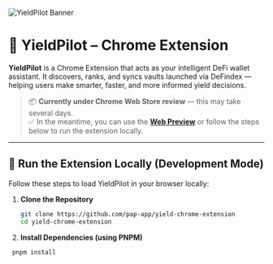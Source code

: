 ![YieldPilot Banner](https://cdn.dorahacks.io/static/files/198813aa61da2d9b2ee967f4f898b10d.png)

# 🚀 YieldPilot – Chrome Extension

**YieldPilot** is a Chrome Extension that acts as your intelligent DeFi wallet assistant. It discovers, ranks, and syncs vaults launched via DeFindex — helping users make smarter, faster, and more informed yield decisions.

> 📦 **Currently under Chrome Web Store review** — this may take several days.  
> ✅ In the meantime, you can use the [**Web Preview**](https://yieldpilot.vercel.app/preview) or follow the steps below to run the extension locally.

---

## 🧪 Run the Extension Locally (Development Mode)

Follow these steps to load YieldPilot in your browser locally:

1. **Clone the Repository**

   ```bash
   git clone https://github.com/pap-app/yield-chrome-extension
   cd yield-chrome-extension
   ```

2. **Install Dependencies (using PNPM)**

```bash
 pnpm install
```
